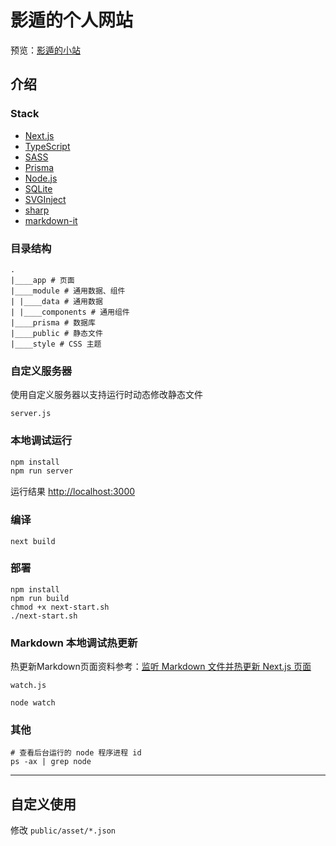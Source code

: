 # 影遁的个人网站

预览：[影遁的小站](https://shadowmeld.cool)

## 介绍

### Stack
- [Next.js](https://nextjs.org/)
- [TypeScript](https://www.typescriptlang.org/)
- [SASS](https://sass-lang.com/)
- [Prisma](https://www.prisma.io/)
- [Node.js](https://nodejs.org)
- [SQLite](https://www.sqlite.org)
- [SVGInject](https://github.com/iconfu/svg-inject)
- [sharp](https://sharp.pixelplumbing.com/)
- [markdown-it](https://github.com/markdown-it/markdown-it)

### 目录结构

```
.
|____app # 页面
|____module # 通用数据、组件
| |____data # 通用数据
| |____components # 通用组件
|____prisma # 数据库
|____public # 静态文件
|____style # CSS 主题
```

### 自定义服务器

使用自定义服务器以支持运行时动态修改静态文件

`server.js`

### 本地调试运行

```bash
npm install
npm run server
```

运行结果 [http://localhost:3000](http://localhost:3000) 

### 编译

```
next build
```

### 部署

```
npm install
npm run build
chmod +x next-start.sh
./next-start.sh
```

### Markdown 本地调试热更新

热更新Markdown页面资料参考：[监听 Markdown 文件并热更新 Next.js 页面](https://gauliang.github.io/blogs/2022/watch-markdown-files-and-hot-load-the-nextjs-page/)

`watch.js`

```
node watch
```

### 其他

```
# 查看后台运行的 node 程序进程 id
ps -ax | grep node 
```

---

## 自定义使用

修改 `public/asset/*.json`